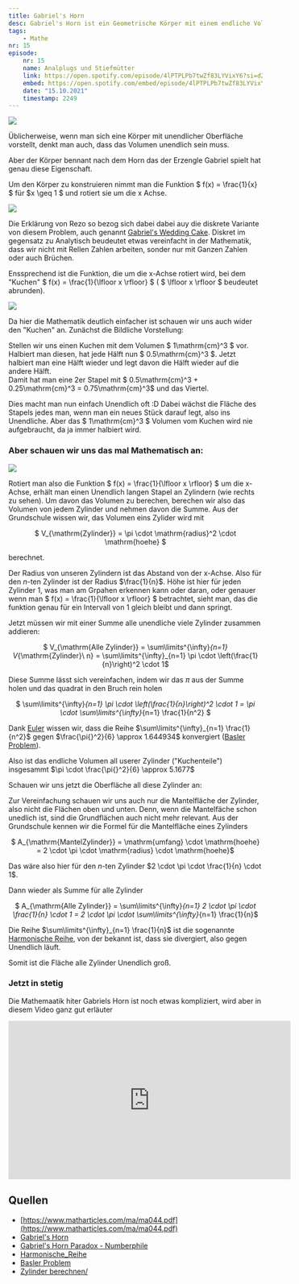 ```yaml
---
title: Gabriel's Horn
desc: Gabriel's Horn ist ein Geometrische Körper mit einem endliche Volumen aber einr unendliche großen Oberfläche.
tags:
    - Mathe
nr: 15
episode:
    nr: 15
    name: Analplugs und Stiefmütter
    link: https://open.spotify.com/episode/4lPTPLPb7twZf83LYVixY6?si=d238ada968784887
    embed: https://open.spotify.com/embed/episode/4lPTPLPb7twZf83LYVixY6?theme=0&t=2249
    date: "15.10.2021"
    timestamp: 2249
---
```


<img src="https://soulofmathematics.com/wp-content/uploads/2021/03/GettyImages-123689209-56c4f8273df78c763fa076c1-removebg-preview.png" class="b img_small f_right" />

Üblicherweise, wenn man sich eine Körper mit unendlicher Oberfläche vorstellt, denkt man auch, dass das Volumen unendlich sein muss.

Aber der Körper bennant nach dem Horn das der Erzengle Gabriel spielt hat genau diese Eigenschaft.


Um den Körper zu konstruieren nimmt man die Funktion $ f(x) = \frac{1}{x} $ für $x \geq 1 $ und rotiert sie um die x Achse.

<img src="/images/1facx.jpg" class="b img_full" /><br />

Die Erklärung von Rezo so bezog sich dabei dabei auy die diskrete Variante von diesem Problem, auch genannt [Gabriel's Wedding Cake](https://www.matharticles.com/ma/ma044.pdf).
Diskret im gegensatz zu Analytisch beudeutet etwas vereinfacht in der Mathematik, dass wir nicht mit Rellen Zahlen arbeiten, sonder nur mit Ganzen Zahlen oder auch Brüchen.

Enssprechend ist die Funktion, die um die x-Achse rotiert wird, bei dem "Kuchen" $ f(x) = \frac{1}{\lfloor x \rfloor} $ ( $ \lfloor x \rfloor $ beudeutet abrunden).

<img src="/images/1facfloorx.jpg" class="b img_full" /><br />

Da hier die Mathematik deutlich einfacher ist schauen wir uns auch wider den "Kuchen" an.
Zunächst die Bildliche Vorstellung: 

Stellen wir uns einen Kuchen mit dem Volumen $ 1\mathrm{cm}^3 $ vor.
Halbiert man diesen, hat jede Hälft nun $ 0.5\mathrm{cm}^3 $.
Jetzt halbiert man eine Hälft wieder und legt davon die Hälft wieder auf die andere Hälft.\
Damit hat man eine 2er Stapel mit $ 0.5\mathrm{cm}^3 + 0.25\mathrm{cm}^3 = 0.75\mathrm{cm}^3$ und das Viertel.

Dies macht man nun einfach Unendlich oft :D
Dabei wächst die Fläche des Stapels jedes man, wenn man ein neues Stück darauf legt, also ins Unendliche.
Aber das $ 1\mathrm{cm}^3 $ Volumen vom Kuchen wird nie aufgebraucht, da ja immer halbiert wird.


### Aber schauen wir uns das mal Mathematisch an:

<img src="/images/gabriels_wedding_cake.jpg" class="img_medium f_right b" />

Rotiert man also die Funktion $ f(x) = \frac{1}{\lfloor x \rfloor} $ um die x-Achse, erhält man einen Unendlich langen Stapel an Zylindern (wie rechts zu sehen). Um davon das Volumen zu berechen, berechen wir also das Volumen von jedem Zylinder und nehmen davon die Summe. Aus der Grundschule wissen wir, das Volumen eins Zylider wird mit

<center>

$ V_{\mathrm{Zylinder}} = \pi \cdot \mathrm{radius}^2 \cdot \mathrm{hoehe} $

</center>
berechnet.




Der Radius von unseren Zylindern ist das Abstand von der x-Achse. Also für den $n$-ten Zylinder ist der Radius $\frac{1}{n}$. Höhe ist hier für jeden Zylinder $1$, was man am Grpahen erkennen kann oder daran, oder genauer wenn man $ f(x) = \frac{1}{\lfloor x \rfloor} $ betrachtet, sieht man, das die funktion genau für ein Intervall von $1$ gleich bleibt und dann springt.

Jetzt müssen wir mit einer Summe alle unendliche viele Zylinder zusammen addieren:

<center>

$ V_{\mathrm{Alle Zylinder}} = \sum\limits^{\infty}_{n=1} V_{\mathrm{Zylinder}\ n} = \sum\limits^{\infty}_{n=1} \pi \cdot \left(\frac{1}{n}\right)^2 \cdot 1$

</center>

Diese Summe lässt sich vereinfachen, indem wir das $\pi$ aus der Summe holen und das quadrat in den Bruch rein holen

<center>

$ \sum\limits^{\infty}_{n=1} \pi \cdot \left(\frac{1}{n}\right)^2 \cdot 1 = \pi \cdot \sum\limits^{\infty}_{n=1} \frac{1}{n^2} $

</center>

Dank [Euler]() wissen wir, dass die Reihe $\sum\limits^{\infty}_{n=1} \frac{1}{n^2}$ gegen $\frac{\pi{}^2}{6} \approx 1.644934$ konvergiert ([Basler Problem](https://de.wikipedia.org/wiki/Basler_Problem)). 

Also ist das endliche Volumen all userer Zylinder ("Kuchenteile") insgesammt $\pi \cdot \frac{\pi{}^2}{6} \approx 5.1677$

Schauen wir uns jetzt die Oberfläche all diese Zylinder an:

Zur Vereinfachung schauen wir uns auch nur die Mantelfläche der Zylinder, also nicht die Flächen oben und unten. Denn, wenn die Mantelfäche schon unedlich ist, sind die Grundflächen auch nicht mehr relevant.
Aus der Grundschule kennen wir die Formel für die Mantelfläche eines Zylinders
<center>

$ A_{\mathrm{MantelZylinder}} = \mathrm{umfang} \cdot \mathrm{hoehe} = 2 \cdot \pi \cdot \mathrm{radius} \cdot \mathrm{hoehe}$

</center>

Das wäre also hier für den $n$-ten Zylinder $2 \cdot \pi \cdot \frac{1}{n} \cdot 1$.

Dann wieder als Summe für alle Zylinder

<center>

$ A_{\mathrm{Alle Zylinder}} = \sum\limits^{\infty}_{n=1} 2 \cdot \pi \cdot \frac{1}{n} \cdot 1 = 2 \cdot \pi \cdot \sum\limits^{\infty}_{n=1} \frac{1}{n}$

</center>

Die Reihe $\sum\limits^{\infty}_{n=1} \frac{1}{n}$ ist die sogenannte [Harmonische Reihe](https://de.wikipedia.org/wiki/Harmonische_Reihe), von der bekannt ist, dass sie divergiert, also gegen Unendlich läuft.


Somit ist die Fläche alle Zylinder Unendlich groß.

### Jetzt in stetig

Die Mathemaatik hiter Gabriels Horn ist noch etwas kompliziert, wird aber in diesem Video ganz gut erläuter

<iframe width="560" height="315" src="https://www.youtube.com/embed/yZOi9HH5ueU" title="YouTube video player" frameborder="0" allow="accelerometer; autoplay; clipboard-write; encrypted-media; gyroscope; picture-in-picture" allowfullscreen></iframe>

## Quellen

* [https://www.matharticles.com/ma/ma044.pdf](https://www.matharticles.com/ma/ma044.pdf)
* [Gabriel's Horn](https://en.wikipedia.org/wiki/Gabriel%27s_Horn)
* [Gabriel's Horn Paradox - Numberphile](https://www.youtube.com/watch?v=yZOi9HH5ueU)
* [Harmonische_Reihe](https://de.wikipedia.org/wiki/Harmonische_Reihe)
* [Basler Problem](https://de.wikipedia.org/wiki/Basler_Problem)
* [Zylinder berechnen/](https://www.nachhilfe-team.net/lernen-leicht-gemacht/zylinder-berechnen/)
